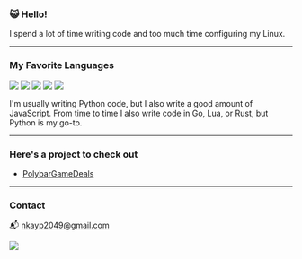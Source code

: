 ### 😺 **Hello!**
I spend a lot of time writing code and too much time configuring my Linux.

---

### **My Favorite Languages**
![](https://raw.githubusercontent.com/abranhe/programming-languages-logos/master/src/python/python_32x32.png)
![](https://raw.githubusercontent.com/abranhe/programming-languages-logos/master/src/javascript/javascript_32x32.png)
![](https://raw.githubusercontent.com/abranhe/programming-languages-logos/master/src/go-old/go-old_32x32.png)
![](https://raw.githubusercontent.com/abranhe/programming-languages-logos/master/src/lua/lua_32x32.png)
![](https://raw.githubusercontent.com/rust-lang/rust-artwork/master/logo/rust-logo-32x32.png)

I'm usually writing Python code, but I also write a good amount of JavaScript. From time to time I also write code in Go, Lua, or Rust, but Python is my go-to.

---

### **Here's a project to check out**

- [PolybarGameDeals](https://github.com/nkayp/PolybarGameDeals)

---

### **Contact**
📬 nkayp2049@gmail.com

[![](https://img.shields.io/badge/GPG&nbsp;🔑-0x6B4790D645B092F7-blue)](https://github.com/nkayp.gpg)
